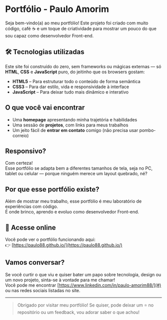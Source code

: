 # Portfólio - Paulo Amorim

Seja bem-vindo(a) ao meu portfólio!
Este projeto foi criado com muito código, café ☕ e um toque de criatividade para mostrar um pouco do que sou capaz como desenvolvedor Front-end.

## 🛠 Tecnologias utilizadas

Este site foi construído do zero, sem frameworks ou mágicas externas — só **HTML**, **CSS** e **JavaScript** puro, do jeitinho que os browsers gostam:

- **HTML5** – Para estruturar todo o conteúdo de forma semântica  
- **CSS3** – Para dar estilo, vida e responsividade à interface  
- **JavaScript** – Para deixar tudo mais dinâmico e interativo  

## O que você vai encontrar

- Uma **homepage** apresentando minha trajetória e habilidades  
- Uma sessão de **projetos**, com links para meus trabalhos  
- Um jeito fácil de **entrar em contato** comigo (não precisa usar pombo-correio)

## Responsivo?

Com certeza!  
Esse portfólio se adapta bem a diferentes tamanhos de tela, seja no PC, tablet ou celular — porque ninguém merece um layout quebrado, né?

## Por que esse portfólio existe?

Além de mostrar meu trabalho, esse portfólio é meu laboratório de experiências com código.  
É onde brinco, aprendo e evoluo como desenvolvedor Front-end.

## 🔗 Acesse online

Você pode ver o portfólio funcionando aqui:  
👉 [https://paulo88.github.io/](https://paulo88.github.io/)

## Vamos conversar?

Se você curtir o que viu e quiser bater um papo sobre tecnologia, design ou um novo projeto, sinta-se à vontade para me chamar!  
Você pode me encontrar [https://www.linkedin.com/in/paulo-amorim88/](#) ou nas redes sociais listadas no site.

---

> Obrigado por visitar meu portfólio!
> Se quiser, pode deixar um ⭐ no repositório ou um feedback, vou adorar saber o que achou!
